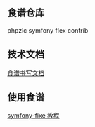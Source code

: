 ## 食谱仓库

phpzlc symfony flex contrib

## 技术文档

[食谱书写文档](https://github.com/symfony/recipes/blob/master/README.rst)

## 使用食谱

[symfony-flxe 教程](https://phpzlc.github.io/doc/symfony-flex#如何创建自托管的flex服务器用于测试或私有化发布)
